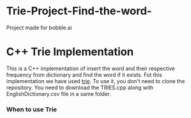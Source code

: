 # Trie-Project-Find-the-word-
Project made for bobble.ai
# C++ Trie Implementation

This is a C++ implementation of insert the word and their respective frequency from dictionary and find the word if it exists. Fot this implementation we have used [trie](https://en.wikipedia.org/wiki/Trie "Trie").
To use it, you don't need to clone the repository. You need to download the TRIES.cpp along with EnglishDictionary.csv file in a same folder.
### When to use Trie
